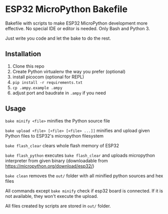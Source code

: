 # ESP32 MicroPython Bakefile

Bakefile with scripts to make ESP32 MicroPython development more effective. No special IDE or editor is needed. 
Only Bash and Python 3. 

Just write you code and let the bake to do the rest. 

## Installation

1. Clone this repo
2. Create Python virtualenv the way you prefer (optional)
3. install picocom (optional for REPL)
4. `pip install -r requirements.txt`
5. `cp .ampy.example .ampy`
6. adjust port and baudrate in `.ampy` if you need
 
## Usage

`bake minify <file>` minifies the Python source file

`bake upload <file> [<file> [<file> ...]]` minifies and upload given Python files to ESP32's micropython filesystem

`bake flash_clear` clears whole flash memory of ESP32

`bake flash_python` executes `bake flash_clear` and uploads micropython interpreter from given binary (downloadable from https://micropython.org/download/esp32/)

`bake clean` removes the `out/` folder with all minified python sources and hex files

All commands except `bake minify` check if esp32 board is connected. If it is not available, they won't execute the upload.

All files created by scripts are stored in `out/` folder.
